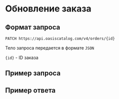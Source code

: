# Обновление заказа

## Формат запроса

```text
PATCH https://api.oasiscatalog.com/v4/orders/{id}
```

Тело запроса передается в формате `JSON`

`{id}` - ID заказа

## Пример запроса

## Пример ответа

